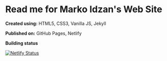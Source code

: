 # Read me for Marko Idzan's Web Site

**Created using:** HTML5, CSS3, Vanilla JS, Jekyll

**Published on:** GitHub Pages, Netlify

**Building status**

[![Netlify Status](https://api.netlify.com/api/v1/badges/4dd28b0f-66b0-45b1-a19e-75cabb0e6b55/deploy-status)](https://app.netlify.com/sites/idzan/deploys)

